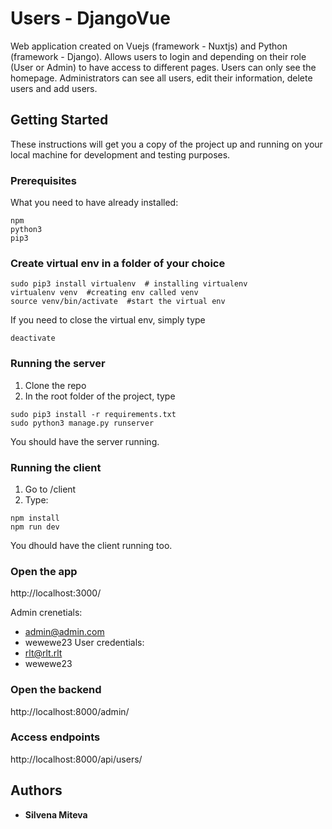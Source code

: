 # Users - DjangoVue

Web application created on Vuejs (framework - Nuxtjs) and Python (framework - Django). Allows users to login and depending on their role (User or Admin) to have access to different pages.
Users can only see the homepage.
Administrators can see all users, edit their information, delete users and add users.

## Getting Started

These instructions will get you a copy of the project up and running on your local machine for development and testing purposes. 

### Prerequisites

What you need to have already installed:

```
npm
python3
pip3
```
### Create virtual env in a folder of your choice
```
sudo pip3 install virtualenv  # installing virtualenv
virtualenv venv  #creating env called venv
source venv/bin/activate  #start the virtual env
```
If you need to close the virtual env, simply type
```
deactivate
```

### Running the server

1. Clone the repo
2. In the root folder of the project, type
```
sudo pip3 install -r requirements.txt
sudo python3 manage.py runserver
```
You should have the server running.

### Running the client

1. Go to /client
2. Type:
```
npm install
npm run dev
```
You dhould have the client running too.


### Open the app

http://localhost:3000/

Admin crenetials:
   - admin@admin.com
   - wewewe23
User credentials:
   - rlt@rlt.rlt
   - wewewe23

### Open the backend

http://localhost:8000/admin/

### Access endpoints

http://localhost:8000/api/users/

## Authors

* **Silvena Miteva**
